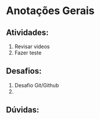 # Anotações Gerais



## Atividades:

1. Revisar videos
2. Fazer teste 





## Desafios:

1. Desafio Git/Github
2. 



## Dúvidas: